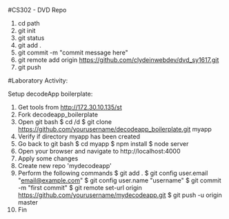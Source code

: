 #CS302 - DVD Repo

1. cd path
1. git init
1. git status
1. git add .
1. git commit -m "commit message here"
1. git remote add origin https://github.com/clydeinwebdev/dvd_sy1617.git
1. git push

#Laboratory Activity:

Setup decodeApp boilerplate:
1. Get tools from http://172.30.10.135/st
2. Fork decodeapp_boilerplate
3. Open git bash
   $ cd /d
   $ git clone   https://github.com/yourusername/decodeapp_boilerplate.git myapp
4. Verify if directory myapp has been created
5. Go back to git bash
   $ cd myapp
   $ npm install
   $ node server
6. Open your browser and navigate to http://localhost:4000
7. Apply some changes
8. Create new repo 'mydecodeapp'
9. Perform the following commands
	$ git add .
	$ git config user.email "email@example.com"
	$ git config user.name "username"
	$ git commit -m "first commit"
	$ git remote set-url origin https://github.com/yourusername/mydecodeapp.git
	$ git push -u origin master
10. Fin
